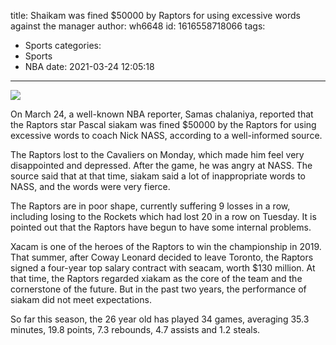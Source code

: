 title: Shaikam was fined $50000 by Raptors for using excessive words against the manager
author: wh6648
id: 1616558718066
tags: 
- Sports
categories: 
- Sports
- NBA
date: 2021-03-24 12:05:18
---
![](https://p8.itc.cn/images01/20210324/522268194a454c08959d77bdfd7d3aeb.jpeg)


On March 24, a well-known NBA reporter, Samas chalaniya, reported that the Raptors star Pascal siakam was fined $50000 by the Raptors for using excessive words to coach Nick NASS, according to a well-informed source.

The Raptors lost to the Cavaliers on Monday, which made him feel very disappointed and depressed. After the game, he was angry at NASS. The source said that at that time, siakam said a lot of inappropriate words to NASS, and the words were very fierce.

The Raptors are in poor shape, currently suffering 9 losses in a row, including losing to the Rockets which had lost 20 in a row on Tuesday. It is pointed out that the Raptors have begun to have some internal problems.

Xacam is one of the heroes of the Raptors to win the championship in 2019. That summer, after Coway Leonard decided to leave Toronto, the Raptors signed a four-year top salary contract with seacam, worth $130 million. At that time, the Raptors regarded xiakam as the core of the team and the cornerstone of the future. But in the past two years, the performance of siakam did not meet expectations.

So far this season, the 26 year old has played 34 games, averaging 35.3 minutes, 19.8 points, 7.3 rebounds, 4.7 assists and 1.2 steals.

